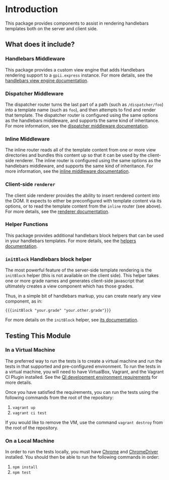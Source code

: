 # Introduction

This package provides components to assist in rendering handlebars templates both on the server and client side.

## What does it include?

### Handlebars Middleware

This package provides a custom view engine that adds Handlebars rendering support to a `gpii.express` instance.
For more details, see the [handlebars view engine documentation](docs/handlebars.md).

### Dispatcher Middleware

The dispatcher router turns the last part of a path (such as `/dispatcher/foo`) into a template name (such as `foo`),
and then attempts to find and render that template.  The dispatcher router is configured using the same options as the
handlebars middleware, and supports the same kind of inheritance.  For more information, see the [dispatcher middleware
documentation](docs/dispatcher.md).

### Inline Middleware

The inline router reads all of the template content from one or more view directories and bundles this content up so
that it can be used by the client-side renderer.  The inline router is configured using the same options as the
handlebars middleware, and supports the same kind of inheritance.  For more information, see the [inline middleware
documentation](docs/inline.md).

### Client-side `renderer`

The client side renderer provides the ability to insert rendered content into the DOM.  It expects to either be
preconfigured with template content via its options, or to read the template content from the `inline` router (see
above).  For more details, see the [renderer documentation](docs/renderer.md).

### Helper Functions

This package provides additional handlebars block helpers that can be used in your handlebars templates.  For more
details, see the [helpers documentation](docs/helper.md).

### `initBlock` Handlebars block helper

The most powerful feature of the server-side template rendering is the `initBlock` helper (this is not available on the
client side).  This helper takes one or more grade names and generates client-side javascript that ultimately creates a
view component which has those grades.

Thus, in a simple bit of handlebars markup, you can create nearly any view component, as in:

    {{{initBlock "your.grade" "your.other.grade"}}}

For more details on the `initBlock` helper,  see [its documentation](docs/initBlock.md).

## Testing This Module

### In a Virtual Machine

The preferred way to run the tests is to create a virtual machine and run the tests in that supported and
pre-configured environment.  To run the tests in a virtual machine, you will need to have VirtualBox, Vagrant, and the
Vagrant CI Plugin installed.  See the [QI development environment
requirements](https://github.com/GPII/qi-development-environments/#requirements) for more details.

Once you have satisfied the requirements, you can run the tests using the following commands from the root of the
repository:

1. `vagrant up`
2. `vagrant ci test`

If you would like to remove the VM, use the command `vagrant destroy` from the root of the repository.

### On a Local Machine

In order to run the tests locally, you must have [Chrome](https://www.google.com/chrome/) and
[ChromeDriver](https://sites.google.com/a/chromium.org/chromedriver/) installed.  You should then be able to run the
following commands in order:

1. `npm install`
2. `npm test`
